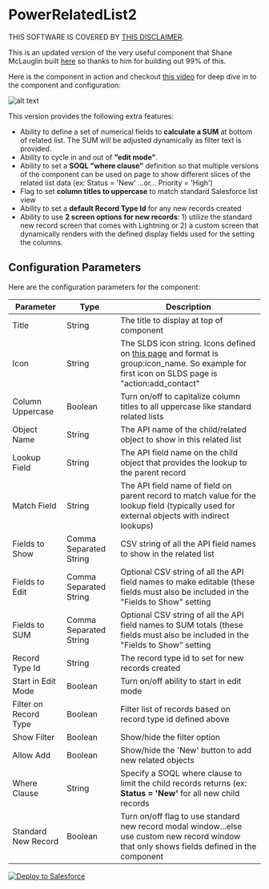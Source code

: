# PowerRelatedList2

THIS SOFTWARE IS COVERED BY [THIS DISCLAIMER](https://raw.githubusercontent.com/thedges/Disclaimer/master/disclaimer.txt).

This is an updated version of the very useful component that Shane McLauglin built [here](https://github.com/mshanemc/PowerRelatedList) so thanks to him for building out 99% of this. 

Here is the component in action and checkout [this video](https://github.com/thedges/PowerRelatedList2/blob/master/PowerRelatedList2-Usage.mp4) for deep dive in to the component and configuration:

![alt text](https://github.com/thedges/PowerRelatedList2/blob/master/PowerRelatedList2.gif "Sample Image")

This version provides the following extra features:

* Ability to define a set of numerical fields to <b>calculate a SUM</b> at bottom of related list. The SUM will be adjusted dynamically as filter text is provided.
* Ability to cycle in and out of <b>"edit mode"</b>.
* Ability to set a <b>SOQL "where clause"</b> definition so that multiple versions of the component can be used on page to show different slices of the related list data (ex: Status = 'New' ...or... Priority = 'High')
* Flag to set <b>column titles to uppercase</b> to match standard Salesforce list view 
* Ability to set a <b>default Record Type Id</b> for any new records created
* Ability to use <b>2 screen options for new records</b>: 1) utilize the standard new record screen that comes with Lightning or 2) a custom screen that dynamically renders with the defined display fields used for the setting the columns.

## Configuration Parameters

Here are the configuration parameters for the component:

| Parameter | Type | Description |
|-----------|------|-------------|
| Title | String | The title to display at top of component |
| Icon | String | The SLDS icon string. Icons defined on [this page](https://lightningdesignsystem.com/icons/) and format is group:icon_name. So example for first icon on SLDS page is "action:add_contact" |
| Column Uppercase | Boolean | Turn on/off to capitalize column titles to all uppercase like standard related lists |
| Object Name | String | The API name of the child/related object to show in this related list|
| Lookup Field | String | The API field name on the child object that provides the lookup to the parent record |
| Match Field | String | The API field name of field on parent record to match value for the lookup field (typically used for external objects with indirect lookups) |
| Fields to Show | Comma Separated String | CSV string of all the API field names to show in the related list |
| Fields to Edit | Comma Separated String | Optional CSV string of all the API field names to make editable (these fields must also be included in the "Fields to Show" setting |
| Fields to SUM | Comma Separated String | Optional CSV string of all the API field names to SUM totals (these fields must also be included in the "Fields to Show" setting |
| Record Type Id | String | The record type id to set for new records created |
| Start in Edit Mode | Boolean | Turn on/off ability to start in edit mode |
| Filter on Record Type | Boolean | Filter list of records based on record type id defined above |
| Show Filter | Boolean | Show/hide the filter option |
| Allow Add | Boolean | Show/hide the 'New' button to add new related objects |
| Where Clause | String | Specify a SOQL where clause to limit the child records returns (ex: <b>Status = 'New'</b> for all  new child records |
| Standard New Record | Boolean | Turn on/off flag to use standard new record modal window...else use custom new record window that only shows fields defined in the component |

<a href="https://githubsfdeploy.herokuapp.com">
  <img alt="Deploy to Salesforce"
       src="https://raw.githubusercontent.com/afawcett/githubsfdeploy/master/deploy.png">
</a>

